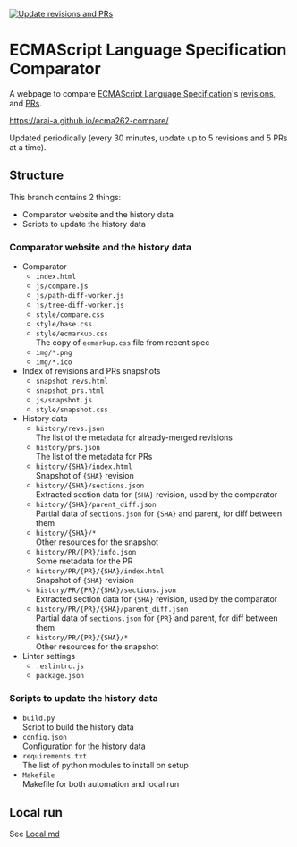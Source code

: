 [![Update revisions and PRs](https://github.com/arai-a/ecma262-compare/workflows/Update%20revisions%20and%20PRs/badge.svg)](https://github.com/arai-a/ecma262-compare/actions?query=workflow%3A%22Update+revisions+and+PRs%22)

# ECMAScript Language Specification Comparator

A webpage to compare [ECMAScript Language Specification](https://tc39.es/ecma262/)'s [revisions](https://github.com/tc39/ecma262/commits/master), and [PRs](https://github.com/tc39/ecma262/pulls).

https://arai-a.github.io/ecma262-compare/

Updated periodically (every 30 minutes, update up to 5 revisions and 5 PRs at a time).

## Structure

This branch contains 2 things:

* Comparator website and the history data
* Scripts to update the history data

### Comparator website and the history data

* Comparator
  * `index.html`
  * `js/compare.js`
  * `js/path-diff-worker.js`
  * `js/tree-diff-worker.js`
  * `style/compare.css`
  * `style/base.css`
  * `style/ecmarkup.css`  
    The copy of `ecmarkup.css` file from recent spec
  * `img/*.png`
  * `img/*.ico`
* Index of revisions and PRs snapshots
  * `snapshot_revs.html`
  * `snapshot_prs.html`
  * `js/snapshot.js`
  * `style/snapshot.css`
* History data
  * `history/revs.json`  
    The list of the metadata for already-merged revisions
  * `history/prs.json`  
    The list of the metadata for PRs
  * `history/{SHA}/index.html`  
    Snapshot of `{SHA}` revision
  * `history/{SHA}/sections.json`  
    Extracted section data for `{SHA}` revision, used by the comparator
  * `history/{SHA}/parent_diff.json`  
    Partial data of `sections.json` for `{SHA}` and parent, for diff between them
  * `history/{SHA}/*`  
    Other resources for the snapshot
  * `history/PR/{PR}/info.json`  
    Some metadata for the PR
  * `history/PR/{PR}/{SHA}/index.html`  
    Snapshot of `{SHA}` revision
  * `history/PR/{PR}/{SHA}/sections.json`  
    Extracted section data for `{SHA}` revision, used by the comparator
  * `history/PR/{PR}/{SHA}/parent_diff.json`  
    Partial data of `sections.json` for `{PR}` and parent, for diff between them
  * `history/PR/{PR}/{SHA}/*`  
    Other resources for the snapshot
* Linter settings
  * `.eslintrc.js`
  * `package.json`

### Scripts to update the history data

* `build.py`  
  Script to build the history data
* `config.json`  
  Configuration for the history data
* `requirements.txt`  
  The list of python modules to install on setup
* `Makefile`  
  Makefile for both automation and local run

## Local run

See [Local.md](./Local.md)
